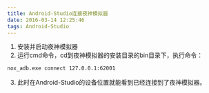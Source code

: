 ```yaml
---
title: Android-Studio连接夜神模拟器
date: 2016-03-14 12:25:46
tags: Android-Studio
---
```


1. 安装并启动夜神模拟器
2. 运行cmd命令，cd到夜神模拟器的安装目录的bin目录下，执行命令：
``` bash
nox_adb.exe connect 127.0.0.1:62001
```
3. 此时在Android-Studio的设备位置就能看到已经连接到了夜神模拟器。